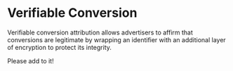 # Verifiable Conversion

Verifiable conversion attribution allows advertisers to affirm that conversions are legitimate by wrapping an identifier with an additional layer of encryption to protect its integrity.

Please add to it!

